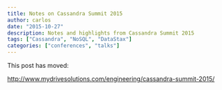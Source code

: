 ```yaml
---
title: Notes on Cassandra Summit 2015
author: carlos
date: "2015-10-27"
description: Notes and highlights from Cassandra Summit 2015
tags: ["Cassandra", "NoSQL", "DataStax"]
categories: ["conferences", "talks"]
---
```


This post has moved:

http://www.mydrivesolutions.com/engineering/cassandra-summit-2015/
